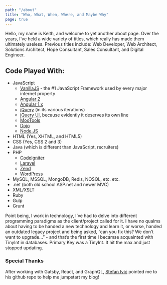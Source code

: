 ```yaml
---
path: "/about"
title: "Who, What, When, Where, and Maybe Why"
page: true
---
```


Hello, my name is Keith, and welcome to yet another about page. Over the years, I've held a wide variety of titles, which really has made them ultimately useless. Previous titles include: Web Developer, Web Architect, Solutions Architect, Hope Consultant, Sales Consultant, and Digital Engineer.

## Code Played With:

* JavaScript
    * [VanillaJS](http://vanilla-js.com/) - the #1 JavaScript Framework used by every major internet property
    * [Angular 2](https://angular.io/)
    * [Angular 1.x](https://angularjs.org/)
    * [jQuery](https://jquery.com/) (in its various iterations)
    * [jQuery UI](https://jqueryui.com/), because evidently it deserves its own line
    * [MooTools](https://mootools.net/)
    * [Dojo](https://dojotoolkit.org/)
    * [Node.JS](https://nodejs.org/en/)
* HTML (Yes, XHTML, and HTML5)
* CSS (Yes, CSS 2 and 3)
* Java (which is different than JavaScript, recruiters)
* PHP
    * [CodeIgniter](https://codeigniter.com/)
    * [Laravel](https://laravel.com/)
    * [Zend](http://www.zend.com/)
    * [WordPress](https://wordpress.com/)
* MySQL, MSSQL, MongoDB, Redis, NOSQL, etc. etc.
* .net (both old school ASP.net and newer MVC)
* XML/XSLT
* Ruby
* Gulp
* Grunt

Point being, I work in technology, I’ve had to delve into different programming paradigms as the client/project called for it. I have no qualms about having to be handed a new technology and learn it, or worse, handed an outdated legacy project and being asked, “can you fix this? We don’t want to upgrade…” - and that’s the first time I becamse acquainted with TinyInt in databases. Primary Key was a TinyInt. It hit the max and just stopped updating.

### Special Thanks

After working with Gatsby, React, and GraphQL, [Stefan Ivić](https://stefanivic.com/) pointed me to his github repo to help me jumpstart my blog!